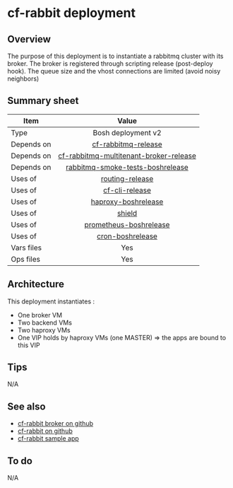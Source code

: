 # cf-rabbit deployment

## Overview
The purpose of this deployment is to instantiate a rabbitmq cluster with its broker.
The broker is registered through scripting release (post-deploy hook).
The queue size and the vhost connections are limited (avoid noisy neighbors) 

## Summary sheet
| Item | Value |
| -- | :--: |
| Type | Bosh deployment v2|
| Depends on | [cf-rabbitmq-release](https://bosh.io/releases/github.com/pivotal-cf/cf-rabbitmq-release) |
| Depends on | [cf-rabbitmq-multitenant-broker-release](https://bosh.io/releases/github.com/pivotal-cf/cf-rabbitmq-multitenant-broker-release) |
| Depends on | [rabbitmq-smoke-tests-boshrelease](https://bosh.io/releases/github.com/cloudfoundry-community/rabbitmq-smoke-tests-boshrelease) |
| Uses of | [routing-release](https://bosh.io/releases/github.com/cloudfoundry/routing-release) |
| Uses of | [cf-cli-release](https://bosh.io/releases/github.com/bosh-packages/cf-cli-release) |
| Uses of | [haproxy-boshrelease](https://bosh.io/releases/github.com/cloudfoundry-community/haproxy-boshrelease) |
| Uses of | [shield](https://bosh.io/releases/github.com/starkandwayne/shield-boshrelease) |
| Uses of | [prometheus-boshrelease](https://bosh.io/releases/github.com/cloudfoundry-community/prometheus-boshrelease) |
| Uses of | [cron-boshrelease](https://bosh.io/releases/github.com/cloudfoundry-community/cron-boshrelease) |
| Vars files | Yes |
| Ops files | Yes |

## Architecture
This deployment instantiates : 
* One broker VM
* Two backend VMs
* Two haproxy VMs 
* One VIP holds by haproxy VMs (one MASTER) => the apps are bound to this VIP

## Tips
N/A

## See also
* [cf-rabbit broker on github](https://github.com/pivotal-cf/cf-rabbitmq-multitenant-broker-release)
* [cf-rabbit on github](https://github.com/pivotal-cf/cf-rabbitmq-release)
* [cf-rabbit sample app]( https://github.com/pivotal-cf/rabbit-example-app)

## To do
N/A